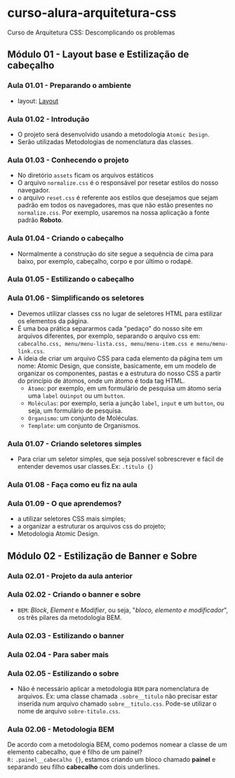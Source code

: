 # curso-alura-arquitetura-css
Curso de Arquitetura CSS: Descomplicando os problemas

## Módulo 01 - Layout base e Estilização de cabeçalho
### Aula 01.01 - Preparando o ambiente
- layout: [Layout](https://www.figma.com/file/0gMF5BPgplPYqQA6Om1T1sk9/alura-bootstrap?node-id=0%3A1)

### Aula 01.02 - Introdução
- O projeto será desenvolvido usando a metodologia `Atomic Design`.
- Serão utilizadas Metodologias de nomenclatura das classes.

### Aula 01.03 - Conhecendo o projeto
- No diretório `assets` ficam os arquivos estáticos
- O arquivo `normalize.css` é o responsável por resetar estilos do nosso navegador.
- o arquivo `reset.css` é referente aos estilos que desejamos que sejam padrão em todos os navegadores, mas que não estão presentes no `normalize.css`. Por exemplo, usaremos na nossa aplicação a fonte padrão **Roboto**.

### Aula 01.04 - Criando o cabeçalho
- Normalmente a construção do site segue a sequência de cima para baixo, por exemplo, cabeçalho, corpo e por último o rodapé.

### Aula 01.05 - Estilizando o cabeçalho

### Aula 01.06 - Simplificando os seletores
- Devemos utilizar classes css no lugar de seletores HTML para estilizar os elementos da página.
- É uma boa prática separarmos cada "pedaço" do nosso site em arquivos diferentes, por exemplo, separando o arquivo css em: `cabecalho.css, menu/menu-lista.css, menu/menu-item.css e menu/menu-link.css`.
- A ideia de criar um arquivo CSS para cada elemento da página tem um nome: Atomic Design, que consiste, basicamente, em um modelo de organizar os componentes, pastas e a estrutura do nosso CSS a partir do princípio de átomos, onde um átomo é toda tag HTML.
  - `Àtomo`: por exemplo, em um formulário de pesquisa um átomo seria uma `label` ou`input` ou um `button`.
  - `Moléculas`: por exemplo, seria a junção `label`, `input` e um `button`, ou seja, um formulário de pesquisa.
  - `Organismo`: um conjunto de Moléculas.
  - `Template`: um conjunto de Organismos.

### Aula 01.07 - Criando seletores simples
- Para criar um seletor simples, que seja possível sobrescrever e fácil de entender devemos usar classes.Ex: `.titulo {}`

### Aula 01.08 - Faça como eu fiz na aula

### Aula 01.09 - O que aprendemos?
- a utilizar seletores CSS mais simples;
- a organizar a estruturar os arquivos css do projeto;
- Metodologia Atomic Design.

## Módulo 02 - Estilização de Banner e Sobre
### Aula 02.01 - Projeto da aula anterior

### Aula 02.02 - Criando o banner e sobre
- `BEM`: _Block_, _Element_ e _Modifier_, ou seja, "_bloco, elemento e modificador_", os três pilares da metodologia BEM.

### Aula 02.03 - Estilizando o banner

### Aula 02.04 - Para saber mais

### Aula 02.05 - Estilizando o sobre
- Não é necessário aplicar a metodologia `BEM` para nomenclatura de arquivos. Ex: uma classe chamada `.sobre__titulo` não precisar estar inserida num arquivo chamado `sobre__titulo.css`. Pode-se utilizar o nome de arquivo `sobre-titulo.css`.

### Aula 02.06 - Metodologia BEM
De acordo com a metodologia BEM, como podemos nomear a classe de um elemento cabecalho, que é filho de um painel?  
`R:` `.painel__cabecalho {}`, estamos criando um bloco chamado **painel** e separando seu filho **cabecalho** com dois underlines.
